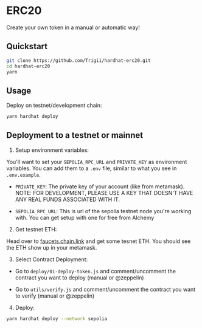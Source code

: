 # ERC20

Create your own token in a manual or automatic way!

## Quickstart

```sh
git clone https://github.com/Trigii/hardhat-erc20.git
cd hardhat-erc20
yarn
```

## Usage

Deploy on testnet/development chain:

```sh
yarn hardhat deploy
```

## Deployment to a testnet or mainnet

1. Setup environment variables:

You'll want to set your `SEPOLIA_RPC_URL` and `PRIVATE_KEY` as environment variables. You can add them to a `.env` file, similar to what you see in `.env.example`.

-   `PRIVATE_KEY`: The private key of your account (like from metamask). NOTE: FOR DEVELOPMENT, PLEASE USE A KEY THAT DOESN'T HAVE ANY REAL FUNDS ASSOCIATED WITH IT.

-   `SEPOLIA_RPC_URL`: This is url of the sepolia testnet node you're working with. You can get setup with one for free from Alchemy

2. Get testnet ETH:

Head over to [faucets.chain.link](https://faucets.chain.link) and get some tesnet ETH. You should see the ETH show up in your metamask.

3. Select Contract Deployment:

-   Go to `deploy/01-deploy-token.js` and comment/uncomment the contract you want to deploy (manual or @zeppelin)

-   Go to `utils/verify.js` and comment/uncomment the contract you want to verify (manual or @zeppelin)

4. Deploy:

```sh
yarn hardhat deploy --network sepolia
```
